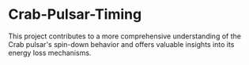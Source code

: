 # Crab-Pulsar-Timing
This project contributes to a more comprehensive understanding of the Crab pulsar's spin-down behavior and offers valuable insights into its energy loss mechanisms.
